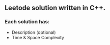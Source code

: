 ## Leetode solution written in C++.
### Each solution has:
- Description (optional)
- Time & Space Complexity